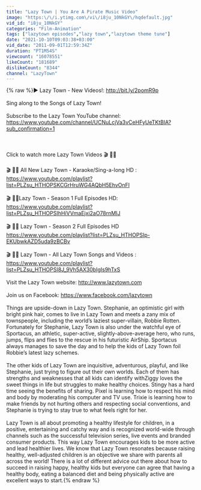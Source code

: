 ```yaml
---
title: "Lazy Town | You Are A Pirate Music Video"
image: "https:\/\/i.ytimg.com\/vi\/i8ju_10NkGY\/hqdefault.jpg"
vid_id: "i8ju_10NkGY"
categories: "Film-Animation"
tags: ["lazytown episodes","lazy town","lazytown theme tune"]
date: "2021-10-10T09:03:38+03:00"
vid_date: "2011-09-01T12:59:34Z"
duration: "PT1M54S"
viewcount: "16078551"
likeCount: "181689"
dislikeCount: "8344"
channel: "LazyTown"
---
```

{% raw %}► Lazy Town - New Videos!: <a rel="nofollow" target="blank" href="http://bit.ly/2pomR9p">http://bit.ly/2pomR9p</a><br /><br />Sing along to the Songs of Lazy Town!<br /><br />Subscribe to the Lazy Town YouTube channel: <a rel="nofollow" target="blank" href="https://www.youtube.com/channel/UCNuLcjVa3vCeHFyUeTKtBlA?sub_confirmation=1">https://www.youtube.com/channel/UCNuLcjVa3vCeHFyUeTKtBlA?sub_confirmation=1</a><br /><br /><br /><br />Click to watch more Lazy Town Videos 🎬 🎤🎼<br /><br />🎬 🎤🎼 All New Lazy Town - Karaoke/Sing-a-long HD : <a rel="nofollow" target="blank" href="https://www.youtube.com/playlist?list=PLZsu_HTHOPSKCGrHruWG4AQbH5EhvOnFl">https://www.youtube.com/playlist?list=PLZsu_HTHOPSKCGrHruWG4AQbH5EhvOnFl</a><br /><br />🎬 🎤🎼Lazy Town - Season 1 Full Episodes HD: <a rel="nofollow" target="blank" href="https://www.youtube.com/playlist?list=PLZsu_HTHOPSIhHiVVmaEjxi2aO78rnMIJ">https://www.youtube.com/playlist?list=PLZsu_HTHOPSIhHiVVmaEjxi2aO78rnMIJ</a><br /><br />🎬 🎤🎼 Lazy Town - Season 2 Full Episodes HD <a rel="nofollow" target="blank" href="https://www.youtube.com/playlist?list=PLZsu_HTHOPSIp-EKUbwkAZD5uda9zBCBv">https://www.youtube.com/playlist?list=PLZsu_HTHOPSIp-EKUbwkAZD5uda9zBCBv</a><br /><br />🎬 🎤🎼 Lazy Town -  All Lazy Town Songs and Videos : <a rel="nofollow" target="blank" href="https://www.youtube.com/playlist?list=PLZsu_HTHOPSI8J_9Vh5AX30bIgIs9hTxS">https://www.youtube.com/playlist?list=PLZsu_HTHOPSI8J_9Vh5AX30bIgIs9hTxS</a><br /><br />Visit the Lazy Town website: <a rel="nofollow" target="blank" href="http://www.lazytown.com">http://www.lazytown.com</a>  <br /><br />Join us on Facebook: <a rel="nofollow" target="blank" href="https://www.facebook.com/lazytown">https://www.facebook.com/lazytown</a><br /><br />Things are upside-down in Lazy Town. Stephanie, an optimistic girl with bright pink hair, comes to live in Lazy Town and meets a zany mix of townspeople, including the world’s laziest super-villain, Robbie Rotten. Fortunately for Stephanie, Lazy Town is also under the watchful eye of Sportacus, an athletic, super-active, slightly-above-average hero, who runs, jumps, flips and flies to the rescue in his futuristic AirShip. Sportacus always manages to save the day and to help the kids of Lazy Town foil Robbie’s latest lazy schemes.<br /><br />The other kids of Lazy Town are inquisitive, adventurous, playful, and like Stephanie, just trying to figure out their own worlds. Each of them has strengths and weaknesses that all kids can identify withZiggy loves the sweet things in life but struggles to make healthy choices. Stingy has a hard time seeing the benefits of sharing. Pixel is learning how to respect his mind and body by moderating his computer and TV use. Trixie is learning how to make friends by not hurting others and respecting social conventions, and Stephanie is trying to stay true to what feels right for her.<br /><br />Lazy Town is all about promoting a healthy lifestyle for children, in a positive, entertaining and catchy way and is recognized world-wide through channels such as the successful television series, live events and branded consumer products. This way Lazy Town encourages kids to be more active and lead healthier lives. We know that Lazy Town resonates because raising healthy, well-adjusted children is an objective we share with parents all across the world! There is a lot of different advice out there about how to succeed in raising happy, healthy kids but everyone can agree that having a healthy body, eating a balanced diet and being physically active are excellent ways to start.{% endraw %}
